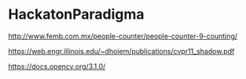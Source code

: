 # HackatonParadigma

http://www.femb.com.mx/people-counter/people-counter-9-counting/

https://web.engr.illinois.edu/~dhoiem/publications/cvpr11_shadow.pdf

https://docs.opencv.org/3.1.0/
